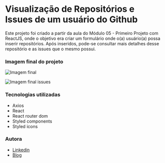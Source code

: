 # Visualização de Repositórios e Issues de um usuário do Github

Este projeto foi criado a partir da aula do Módulo 05 - Primeiro Projeto com ReactJS, onde o objetivo era criar um formulário onde o(a) usuário(a) possa inserir repositórios.
Após inseridos, pode-se consultar mais detalhes desse repositório e as issues que o mesmo possui.

### Imagem final do projeto

![Imagem final](src/assets/imagem-final-repositorios.png)

![Imagem final issues](src/assets/imagem-final-issues.png)

### Tecnologias utilizadas

- Axios
- React
- React router dom
- Styled components
- Styled icons

### Autora

- [Linkedin](https://www.linkedin.com/in/ilda-silva-neta/)
- [Blog](http://ildaneta.netlify.com/)
